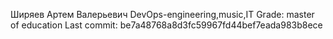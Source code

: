 Ширяев Артем Валерьевич
DevOps-engineering,music,IT
Grade: master of education
Last commit: be7a48768a8d3fc59967fd44bef7eada983b8ece
